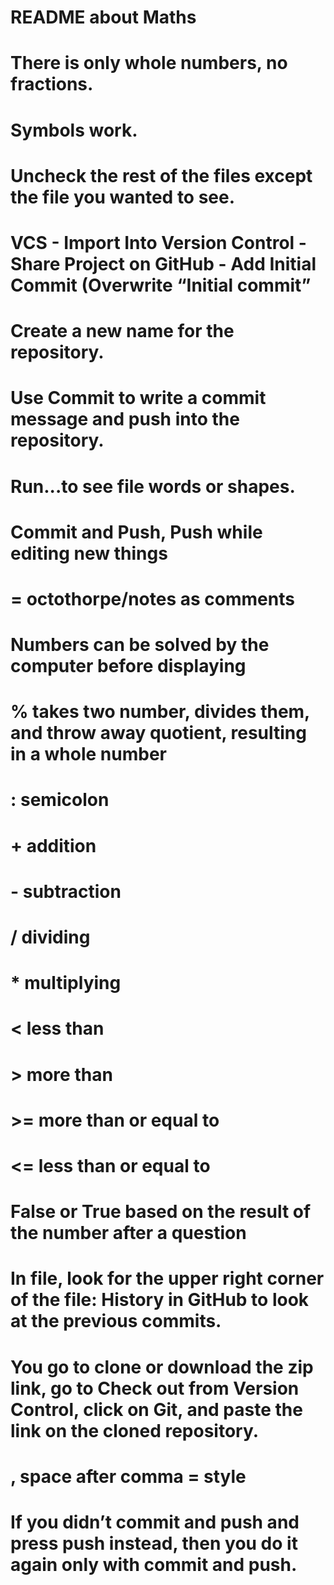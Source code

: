 #   README about Maths
#   There is only whole numbers, no fractions.
#   Symbols work.
#   Uncheck the rest of the files except the file you wanted to see.
#   VCS - Import Into Version Control - Share Project on GitHub - Add Initial Commit (Overwrite “Initial commit”
#   Create a new name for the repository.
#   Use Commit to write a commit message and push into the repository.
#   Run...to see file words or shapes.
#   Commit and Push, Push while editing new things
# = octothorpe/notes as comments
#   Numbers can be solved by the computer before displaying
#   % takes two number, divides them, and throw away quotient, resulting in a whole number
#    : semicolon
#    + addition
#    - subtraction
#    / dividing
#    * multiplying
#   < less than
#    > more than
#    >= more than or equal to
#    <= less than or equal to
#    False or True based on the result of the number after a question
#    In file, look for the upper right corner of the file: History in GitHub to look at the previous commits.

#    You go to clone or download the zip link, go to Check out from Version Control, click on Git, and paste the link on the cloned repository.
#    , space after comma = style
#    If you didn’t commit and push and press push instead, then you do it again only with commit and push.
